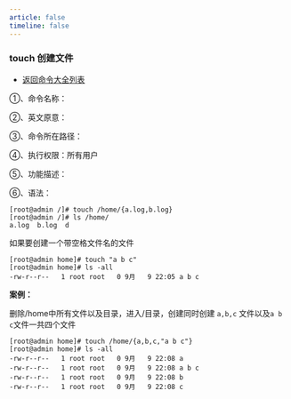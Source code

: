 ```yaml
---
article: false
timeline: false
---
```

### touch 创建文件

- [返回命令大全列表](./command.md#文件管理)

①、命令名称：

②、英文原意：

③、命令所在路径：

④、执行权限：所有用户

⑤、功能描述：

⑥、语法：

```shell
[root@admin /]# touch /home/{a.log,b.log}
[root@admin /]# ls /home/
a.log  b.log  d
```

如果要创建一个带空格文件名的文件

```shell
[root@admin home]# touch "a b c"
[root@admin home]# ls -all
-rw-r--r--   1 root root   0 9月   9 22:05 a b c
```

**案例：**

删除/home中所有文件以及目录，进入/目录，创建同时创建 `a,b,c` 文件以及`a b c`文件一共四个文件

```shell
[root@admin home]# touch /home/{a,b,c,"a b c"}
[root@admin home]# ls -all
-rw-r--r--   1 root root   0 9月   9 22:08 a
-rw-r--r--   1 root root   0 9月   9 22:08 a b c
-rw-r--r--   1 root root   0 9月   9 22:08 b
-rw-r--r--   1 root root   0 9月   9 22:08 c
```
